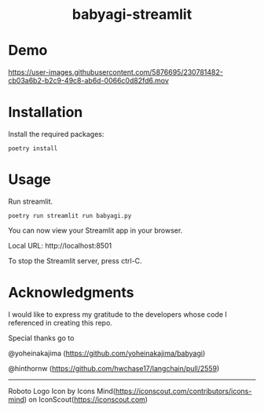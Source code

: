 <h1 align="center">
 babyagi-streamlit

</h1>

# Demo
https://user-images.githubusercontent.com/5876695/230781482-cb03a6b2-b2c9-49c8-ab6d-0066c0d82fd6.mov


# Installation

Install the required packages:
````
poetry install
````

# Usage

Run streamlit.
````
poetry run streamlit run babyagi.py 
````

You can now view your Streamlit app in your browser.

Local URL: http://localhost:8501

To stop the Streamlit server, press ctrl-C.

# Acknowledgments

I would like to express my gratitude to the developers whose code I referenced in creating this repo.

Special thanks go to 

@yoheinakajima (https://github.com/yoheinakajima/babyagi)

@hinthornw (https://github.com/hwchase17/langchain/pull/2559)

---
Roboto Logo Icon by Icons Mind(https://iconscout.com/contributors/icons-mind) on IconScout(https://iconscout.com)
